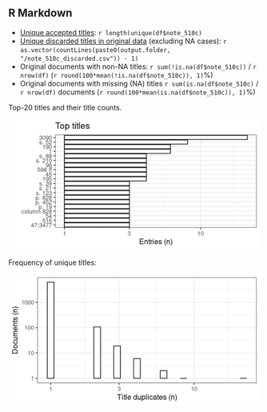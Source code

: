 R Markdown
----------

* [Unique accepted titles](output.tables/title_accepted.csv): `r length(unique(df$note_510c)`
* [Unique discarded titles in original data](output.tables/title_discarded.csv) (excluding NA cases): `r as.vector(countLines(paste0(output.folder, "/note_510c_discarded.csv")) - 1)` 
* Original documents with non-NA titles: `r sum(!is.na(df$note_510c))` / `r nrow(df)` (`r round(100*mean(!is.na(df$note_510c)), 1)`%)
* Original documents with missing (NA) titles `r sum(is.na(df$note_510c)` / `r nrow(df)` documents (`r round(100*mean(is.na(df$note_510c)), 1)`%)

Top-20 titles and their title counts.

![plot of chunk summarytitle](figure/summarytitle-6.png)

Frequency of unique titles:

![plot of chunk uniquetitles](figure/uniquetitles-6.png)
